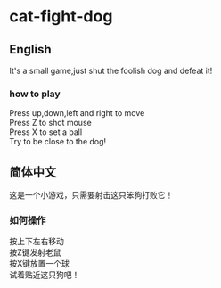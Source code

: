 # cat-fight-dog  
## English  
It's a small game,just shut the foolish dog and defeat it!  
### how to play
Press up,down,left and right to move  
Press Z to shot mouse  
Press X to set a ball  
Try to be close to the dog!  
## 简体中文  
这是一个小游戏，只需要射击这只笨狗打败它！
### 如何操作
按上下左右移动  
按Z键发射老鼠  
按X键放置一个球  
试着贴近这只狗吧！
